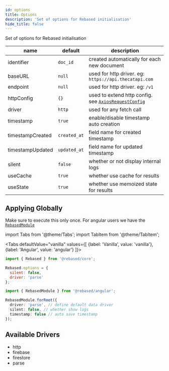 ```yaml
---
id: options
title: Options
description: 'Set of options for Rebased initialisation'
hide_title: false
---
```


Set of options for Rebased initialisation

| name             | default      | description                                                                                                       |
| ---------------- | ------------ | ----------------------------------------------------------------------------------------------------------------- |
| identifier       | `doc_id`     | created automatically for each new document                                                                       |
| baseURL          | `null`       | used for http driver. eg: `https://api.thecatapi.com`                                                             |
| endpoint         | `null`       | used for http driver. eg: `/v1`                                                                                   |
| httpConfig       | `{}`         | used to extend http config. see [`AxiosRequestConfig`](https://github.com/axios/axios/blob/master/index.d.ts#L43) |
| driver           | `http`       | used for any fetch call                                                                                           |
| timestamp        | `true`       | enable/disable timestamp auto creation                                                                            |
| timestampCreated | `created_at` | field name for created timestamp                                                                                  |
| timestampUpdated | `updated_at` | field name for updated timestamp                                                                                  |
| silent           | `false`      | whether or not display internal logs                                                                              |
| useCache         | `true`       | whether use cache for results                                                                                     |
| useState         | `true`       | whether use memoized state for results                                                                            |

## Applying Globally

Make sure to execute this only once. For angular users we have the [`RebasedModule`]()

import Tabs from '@theme/Tabs';
import TabItem from '@theme/TabItem';

<Tabs
defaultValue="vanilla"
values={[
{label: 'Vanilla', value: 'vanilla'},
{label: 'Angular', value: 'angular'}
]}>
<TabItem value="vanilla">

```js
import { Rebased } from '@rebased/core';

Rebased.options = {
  silent: false,
  driver: 'parse'
};
```

</TabItem>
<TabItem value="angular">

```ts
import { RebasedModule } from '@rebased/angular';

RebasedModule.forRoot({
  driver: 'parse', // define default data driver
  silent: false, // whether show logs
  timestamp: false // auto save timestamp
});
```

</TabItem>
</Tabs>

## Available Drivers

- http
- firebase
- firestore
- parse
